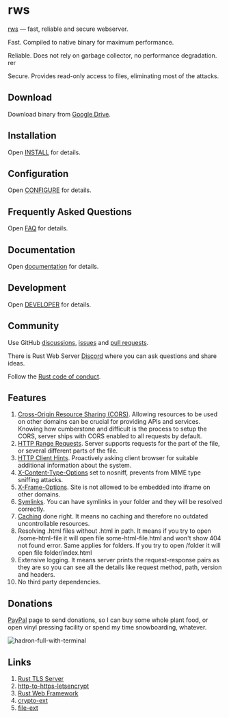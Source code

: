 # rws

[rws](https://rws8.pp.ua/) — fast, reliable and secure webserver.

Fast. Compiled to native binary for maximum performance.

Reliable. Does not rely on garbage collector, no performance degradation. rer

Secure. Provides read-only access to files, eliminating most of the attacks.

## Download
Download binary from [Google Drive](https://drive.google.com/drive/folders/13iSR3VxmfFvZgOZ0LddP_EJp7GJ-lQd8?usp=share_link).


## Installation
Open [INSTALL](INSTALL.md) for details.


## Configuration
Open [CONFIGURE](CONFIGURE.md) for details.

## Frequently Asked Questions
Open [FAQ](FAQ.md) for details.

## Documentation
Open [documentation](src/README.md) for details.

## Development
Open [DEVELOPER](DEVELOPER.md) for details.


## Community
Use GitHub [discussions](https://github.com/bohdaq/rust-web-server/discussions), [issues](https://github.com/bohdaq/rust-web-server/issues) and [pull requests](https://github.com/bohdaq/rust-web-server/pulls).

There is Rust Web Server [Discord](https://discord.gg/zaErjtr5Dm) where you can ask questions and share ideas.

Follow the [Rust code of conduct](https://www.rust-lang.org/policies/code-of-conduct).


## Features
1. [Cross-Origin Resource Sharing (CORS)](https://developer.mozilla.org/en-US/docs/Web/HTTP/CORS). Allowing resources to be used on other domains can be crucial for providing APIs and services. Knowing how cumberstone and difficult is the process to setup the CORS, server ships with CORS enabled to all requests by default.
1. [HTTP Range Requests](https://developer.mozilla.org/en-US/docs/Web/HTTP/Range_requests). Server supports requests for the part of the file, or several different parts of the file.
1. [HTTP Client Hints](https://developer.mozilla.org/en-US/docs/Web/HTTP/Client_hints). Proactively asking client browser for suitable additional information about the system.
1. [X-Content-Type-Options](https://developer.mozilla.org/en-US/docs/Web/HTTP/Headers/X-Content-Type-Options) set to nosniff, prevents from MIME type sniffing attacks.
1. [X-Frame-Options](https://developer.mozilla.org/en-US/docs/Web/HTTP/Headers/X-Frame-Options). Site is not allowed to be embedded into iframe on other domains. 
1. [Symlinks](https://en.wikipedia.org/wiki/Symbolic_link). You can have symlinks in your folder and they will be resolved correctly.
1. [Caching](https://developer.mozilla.org/en-US/docs/Web/HTTP/Caching#dealing_with_outdated_implementations) done right. It means no caching and therefore no outdated uncontrollable resources.
1. Resolving .html files without .html in path. It means if you try to open /some-html-file it will open file some-html-file.html and won't show 404 not found error. Same applies for folders. If you try to open /folder it will open file folder/index.html 
1. Extensive logging. It means server prints the request-response pairs as they are so you can see all the details like request method, path, version and headers.
1. No third party dependencies.

## Donations
[PayPal](https://www.paypal.com/donate/?hosted_button_id=7J69SYZWSP6HJ) page to send donations, so I can buy some whole plant food, or open vinyl pressing facility or spend my time snowboarding, whatever.

![hadron-full-with-terminal](https://github.com/user-attachments/assets/59b55596-cbc7-43f8-97ec-ea8415928704)


## Links
1. [Rust TLS Server](https://github.com/bohdaq/rust-tls-server)
1. [http-to-https-letsencrypt](https://github.com/bohdaq/http-to-https-letsencrypt)
1. [Rust Web Framework](https://github.com/bohdaq/rust-web-framework/)
1. [crypto-ext](https://github.com/bohdaq/crypto-ext/)
1. [file-ext](https://github.com/bohdaq/file-ext/)
